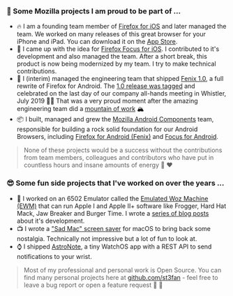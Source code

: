 ### 🦊 Some Mozilla projects I am proud to be part of ...

- 🔥 I am a founding team member of [Firefox for iOS](https://github.com/mozilla-mobile/firefox-ios) and later managed the team. We worked on many releases of this great browser for your iPhone and iPad. You can download it on the [App Store](https://apps.apple.com/ca/app/firefox-private-safe-browser/id989804926).
- 🤫 I came up with the idea for [Firefox Focus for iOS](https://github.com/mozilla-mobile/focus-ios). I contributed to it's development and also managed the team. After a short break, this product is now being modernized by my team. I try to make technical contributions.
- 🎂 I (interim) managed the engineering team that shipped [Fenix 1.0](https://blog.mozilla.org/futurereleases/2019/06/27/reinventing-firefox-for-android-a-preview/), a full rewrite of Firefox for Android. The [1.0 release was tagged](https://github.com/mozilla-mobile/fenix/releases/tag/v1.0.0) and celebrated on the last day of our company all-hands meeting in Whistler, July 2019 🐻🥂 That was a very proud moment after the amazing engineering team did a [mountain of work](https://github.com/mozilla-mobile/fenix/compare/v0.1...v1.0.0) 🏔
- 📦 I built, managed and grew the [Mozilla Android Components](https://github.com/mozilla-mobile/android-components) team, responsible for building a rock solid foundation for our Android Browsers, including [Firefox for Android (Fenix)](https://github.com/mozilla-mobile/fenix) and [Focus for Android](https://github.com/mozilla-mobile/focus-android).

> None of these projects would be a success without the contributions from team members, colleagues and contributors who have put in countless hours and insane amounts of energy 🦊 ❤️

### 😎 Some fun side projects that I've worked on over the years ...

- 🍎 I worked on an 6502 Emulator called the [Emulated Woz Machine (EWM)](https://github.com/st3fan/ewm) that can run Apple I and Apple II+ software like Frogger, Hard Hat Mack, Jaw Breaker and Burger Time. I wrote a [series of blog posts](https://stefan.arentz.ca/posts/) about it's development.
- 📺 I wrote a ["Sad Mac" screen saver](https://stefan.arentz.ca/posts/2018-09-21-sadmac/) for macOS to bring back some nostalgia. Technically not impressive but a lot of fun to look at.
- ⌚️ I shipped [AstroNote](https://astronote.app), a tiny WatchOS app with a REST API to send notifications to your wrist.

> Most of my professional and personal work is Open Source. You can find many personal projects here at [github.com/st3fan](https://github.com/st3fan) - feel free to leave a bug report or open a feature request 🙏 🐞
